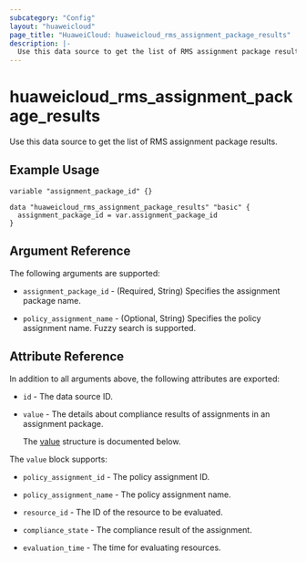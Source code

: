```yaml
---
subcategory: "Config"
layout: "huaweicloud"
page_title: "HuaweiCloud: huaweicloud_rms_assignment_package_results"
description: |-
  Use this data source to get the list of RMS assignment package results.
---
```


# huaweicloud_rms_assignment_package_results

Use this data source to get the list of RMS assignment package results.

## Example Usage

```hcl
variable "assignment_package_id" {}

data "huaweicloud_rms_assignment_package_results" "basic" {
  assignment_package_id = var.assignment_package_id
}
```

## Argument Reference

The following arguments are supported:

* `assignment_package_id` - (Required, String) Specifies the assignment package name.

* `policy_assignment_name` - (Optional, String) Specifies the policy assignment name. Fuzzy search is supported.

## Attribute Reference

In addition to all arguments above, the following attributes are exported:

* `id` - The data source ID.

* `value` - The details about compliance results of assignments in an assignment package.

  The [value](#value_struct) structure is documented below.

<a name="value_struct"></a>
The `value` block supports:

* `policy_assignment_id` - The policy assignment ID.

* `policy_assignment_name` - The policy assignment name.

* `resource_id` - The ID of the resource to be evaluated.

* `compliance_state` - The compliance result of the assignment.

* `evaluation_time` - The time for evaluating resources.
